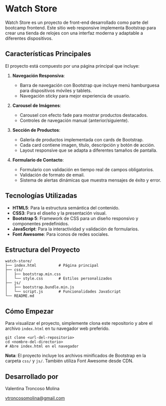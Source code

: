 # Watch Store

Watch Store es un proyecto de front-end desarrollado como parte del bootcamp frontend. Este sitio web responsive implementa Bootstrap para crear una tienda de relojes con una interfaz moderna y adaptable a diferentes dispositivos.

## Características Principales

El proyecto está compuesto por una página principal que incluye:

1. **Navegación Responsiva**:

   - Barra de navegación con Bootstrap que incluye menú hamburguesa para dispositivos móviles y tablets.
   - Navegación sticky para mejor experiencia de usuario.

2. **Carousel de Imágenes**:

   - Carousel con efecto fade para mostrar productos destacados.
   - Controles de navegación manual (anterior/siguiente).

3. **Sección de Productos**:

   - Galería de productos implementada con cards de Bootstrap.
   - Cada card contiene imagen, título, descripción y botón de acción.
   - Layout responsive que se adapta a diferentes tamaños de pantalla.

4. **Formulario de Contacto**:
   - Formulario con validación en tiempo real de campos obligatorios.
   - Validación de formato de email.
   - Sistema de alertas dinámicas que muestra mensajes de éxito y error.

## Tecnologías Utilizadas

- **HTML5**: Para la estructura semántica del contenido.
- **CSS3**: Para el diseño y la presentación visual.
- **Bootstrap 5**: Framework de CSS para un diseño responsivo y componentes predefinidos.
- **JavaScript**: Para la interactividad y validación de formularios.
- **Font Awesome**: Para iconos de redes sociales.

## Estructura del Proyecto

```
watch-store/
├── index.html          # Página principal
├── css/
│   ├── bootstrap.min.css
│   └── style.css       # Estilos personalizados
├── js/
│   ├── bootstrap.bundle.min.js
│   └── script.js       # Funcionalidades JavaScript
└── README.md
```

## Cómo Empezar

Para visualizar el proyecto, simplemente clona este repositorio y abre el archivo `index.html` en tu navegador web preferido.

```
git clone <url-del-repositorio>
cd <nombre-del-directorio>
# Abre index.html en el navegador
```

**Nota**: El proyecto incluye los archivos minificados de Bootstrap en la carpeta `css/` y `js/`. También utiliza Font Awesome desde CDN.

## Desarrollado por

Valentina Troncoso Molina

vtroncosomolina@gmail.com
